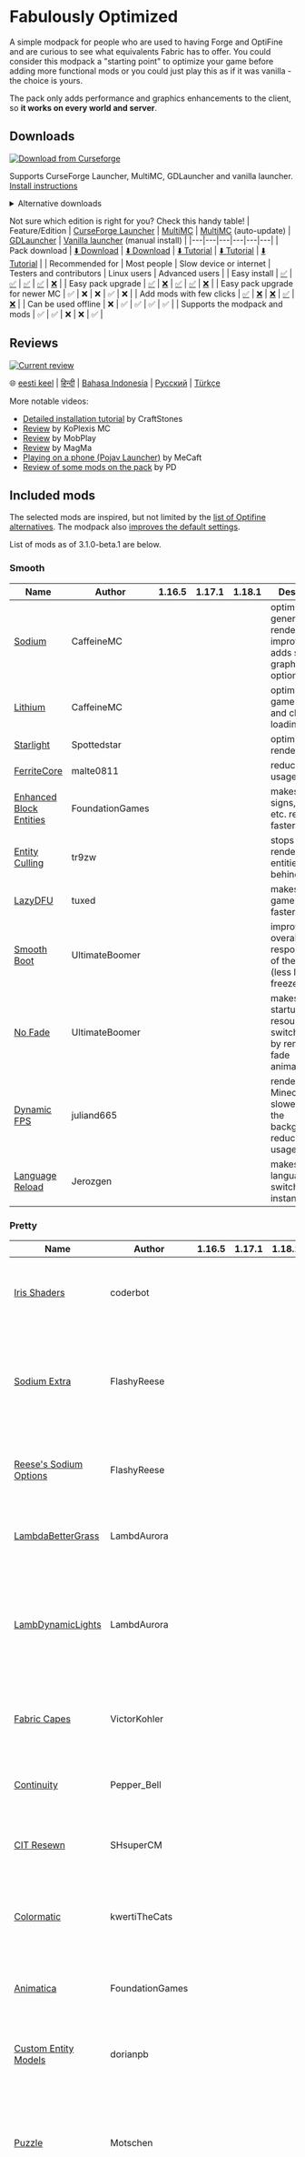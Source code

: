 # Fabulously Optimized

A simple modpack for people who are used to having Forge and OptiFine and are curious to see what equivalents Fabric has to offer. You could consider this modpack a "starting point" to optimize your game before adding more functional mods or you could just play this as if it was vanilla - the choice is yours. 

The pack only adds performance and graphics enhancements to the client, so **it works on every world and server**.

## Downloads

[![Download from Curseforge](https://cf.way2muchnoise.eu/full_fabulously-optimized_downloads%20on%20Curseforge.svg?badge_style=for_the_badge)](https://www.curseforge.com/minecraft/modpacks/fabulously-optimized/files) 

Supports CurseForge Launcher, MultiMC, GDLauncher and vanilla launcher. [Install instructions](https://github.com/Madis0/fabulously-optimized/wiki/Install-instructions)

<details>
  <summary>Alternative downloads</summary>

_These downloads do not yet support the modpack or the mods :(_

* [Auto-updating](https://github.com/Madis0/fabulously-optimized/wiki/Auto-updating-MultiMC-pack) MultiMC pack: [1.16.5](https://github.com/Fabulously-Optimized/fabulously-optimized/releases/download/v1.11.1/Fabulously.Optimized.MC.1.16.5.auto-update.zip) | [1.17.1](https://github.com/Fabulously-Optimized/fabulously-optimized/releases/download/v2.6.1/Fabulously.Optimized.MC.1.17.1.auto-update.zip) | _[1.18](https://github.com/Fabulously-Optimized/fabulously-optimized/releases/download/v3.0.0-alpha.4/Fabulously.Optimized.MC.1.18.auto-update.zip)_ (EOL) | [1.18.1](https://github.com/Fabulously-Optimized/fabulously-optimized/releases/download/v3.1.0-alpha.5/Fabulously.Optimized.MC.1.18.1.auto-update.zip)
* ~~Vanilla installer~~ [(planned)](https://github.com/Madis0/fabulously-optimized/issues/110)
* ~~Modrinth~~ [(planned)](https://github.com/Madis0/fabulously-optimized/issues/63)
* [GitHub releases](https://github.com/Fabulously-Optimized/fabulously-optimized/releases)

</details>
  


Not sure which edition is right for you? Check this handy table!
| Feature/Edition | [CurseForge Launcher](https://download.curseforge.com) | [MultiMC](https://multimc.org) | [MultiMC](https://multimc.org) (auto-update) | [GDLauncher](https://gdevs.io) | [Vanilla launcher](https://www.minecraft.net/en-us/download) (manual install) |
|---|---|---|---|---|---|
| Pack download | [⬇️ Download](https://www.curseforge.com/minecraft/modpacks/fabulously-optimized/files) | [⬇️ Download](https://www.curseforge.com/minecraft/modpacks/fabulously-optimized/files) | [⬇️ Tutorial](https://github.com/Fabulously-Optimized/fabulously-optimized/wiki/Install-instructions#multimc-auto-update) | [⬇️ Tutorial](https://github.com/Fabulously-Optimized/fabulously-optimized/wiki/Install-instructions#gdlauncher) | [⬇️ Tutorial](https://github.com/Fabulously-Optimized/fabulously-optimized/wiki/Install-instructions#minecraft-launcher-the-vanilla) |
| Recommended for | Most people | Slow device or internet | Testers and contributors | Linux users | Advanced users |
| Easy install | [✅](https://github.com/Madis0/fabulously-optimized/wiki/Install-instructions#curseforge-launcher) | [✅](https://github.com/Madis0/fabulously-optimized/wiki/Install-instructions#multimc) | [✅](https://github.com/Madis0/fabulously-optimized/wiki/Install-instructions#multimc-auto-update) | [✅](https://github.com/Madis0/fabulously-optimized/wiki/Install-instructions#gdlauncher) | [❌](https://github.com/Fabulously-Optimized/fabulously-optimized/wiki/Install-instructions#minecraft-launcher-the-vanilla) |
| Easy pack upgrade | [✅](https://github.com/Fabulously-Optimized/fabulously-optimized/wiki/Update-instructions#curseforge-launcher) | [❌](https://github.com/Fabulously-Optimized/fabulously-optimized/wiki/Update-instructions#multimc) | [✅](https://github.com/Fabulously-Optimized/fabulously-optimized/wiki/Update-instructions#multimc-auto-update) | [✅](https://github.com/Fabulously-Optimized/fabulously-optimized/wiki/Update-instructions#gdlauncher) | [❌](https://github.com/Fabulously-Optimized/fabulously-optimized/wiki/Update-instructions#minecraft-launcher-the-vanilla) |
| Easy pack upgrade for newer MC | ✅ | ❌ | ❌ | ✅ | ❌ |
| Add mods with few clicks | [✅](https://github.com/Madis0/fabulously-optimized/wiki/Adding-more-mods#curseforge-launcher-minecraft-117xfo-2xx) | [❌](https://github.com/Madis0/fabulously-optimized/wiki/Adding-more-mods#multimc) | [❌](https://github.com/Madis0/fabulously-optimized/wiki/Adding-more-mods#multimc) | [✅](https://github.com/Madis0/fabulously-optimized/wiki/Adding-more-mods#gdlauncher) | [❌](https://github.com/Madis0/fabulously-optimized/wiki/Adding-more-mods#minecraft-launcher-vanilla) |
| Can be used offline | ❌ | ✅ | ✅ | ✅ | ✅ |
| Supports the modpack and mods | ✅ | ✅ | ❌ | ❌ | ✅ |

## Reviews

[![Current review](https://img.youtube.com/vi/bb8G9X5Q_4I/maxresdefault.jpg)](https://www.youtube.com/watch?v=bb8G9X5Q_4I)

🌐 [eesti keel](https://www.youtube.com/watch?v=z0jKe8XgdP0) | [हिन्दी](https://www.youtube.com/watch?v=K90gsbmhf3w) | [Bahasa Indonesia](https://www.youtube.com/watch?v=47s_sEqNikc) | [Русский](https://www.youtube.com/watch?v=3Oylcgt1nyw) | [Türkçe](https://www.youtube.com/watch?v=Vj7S5_4Rkfg)

More notable videos:
* [Detailed installation tutorial](https://www.youtube.com/watch?v=9HXXyfzUy6Q) by CraftStones
* [Review](https://www.youtube.com/watch?v=crtB5DnZ3a8) by KoPlexis MC
* [Review](https://www.youtube.com/watch?v=XR0zJL9blpE) by MobPlay
* [Review](https://www.youtube.com/watch?v=990XcePXGh0) by MagMa
* [Playing on a phone (Pojav Launcher)](https://www.youtube.com/watch?v=mP5AoxqCKos) by MeCaft
* [Review of some mods on the pack](https://www.youtube.com/watch?v=8OBkqn4Z4ek) by PD

## Included mods

The selected mods are inspired, but not limited by the [list of Optifine alternatives](https://lambdaurora.dev/optifine_alternatives). The modpack also [improves the default settings](https://github.com/Madis0/fabulously-optimized/wiki/Changed-options).

List of mods as of 3.1.0-beta.1 are below.

### Smooth
| Name | Author | 1.16.5 | 1.17.1 | 1.18.1 | Description |
|---|---|---|---|---|---|
| [Sodium](https://www.curseforge.com/minecraft/mc-mods/sodium) | CaffeineMC |  |  |  | optimizes general rendering to improve FPS, adds some graphics options |
| [Lithium](https://www.curseforge.com/minecraft/mc-mods/lithium) | CaffeineMC |  |  |  | optimizes game physics and chunk loading |
| [Starlight](https://www.curseforge.com/minecraft/mc-mods/starlight) | Spottedstar |  |  |  | optimizes light rendering |
| [FerriteCore](https://www.curseforge.com/minecraft/mc-mods/ferritecore-fabric) | malte0811 |  |  |  | reduces RAM usage |
| [Enhanced Block Entities](https://www.curseforge.com/minecraft/mc-mods/enhanced-block-entities) | FoundationGames |  |  |  | makes chests, signs, beds, etc. render faster |
| [Entity Culling](https://www.curseforge.com/minecraft/mc-mods/entityculling) | tr9zw |  |  |  | stops rendering entities that are behind a wall |
| [LazyDFU](https://www.curseforge.com/minecraft/mc-mods/lazydfu) | tuxed |  |  |  | makes the game startup faster |
| [Smooth Boot](https://www.curseforge.com/minecraft/mc-mods/smooth-boot) | UltimateBoomer |  |  |  | improves the overall responsiveness of the game (less likely to freeze) |
| [No Fade](https://www.curseforge.com/minecraft/mc-mods/no-fade) | UltimateBoomer |  |  |  | makes game startup and resourcepack switch faster by removing fade animations |
| [Dynamic FPS](https://www.curseforge.com/minecraft/mc-mods/dynamic-fps) | juliand665 |  |  |  | renders Minecraft slower if it is in the background to reduce CPU usage |
| [Language Reload](https://www.curseforge.com/minecraft/mc-mods/language-reload) | Jerozgen |  |  |  | makes language switching instant |

### Pretty
| Name | Author | 1.16.5 | 1.17.1 | 1.18.1 | Description |
|---|---|---|---|---|---|
| [Iris Shaders](https://www.curseforge.com/minecraft/mc-mods/irisshaders) | coderbot |  |  |  | adds Optifine's shaders support, [recommended ones are here](https://github.com/IrisShaders/Iris#what-shader-packs-can-i-use-right-now) |
| [Sodium Extra](https://www.curseforge.com/minecraft/mc-mods/sodium-extra) | FlashyReese |  |  |  | adds many Optifine-like graphics toggles: animations, particles, weather, FPS indicator and more |
| [Reese's Sodium Options](https://www.curseforge.com/minecraft/mc-mods/reeses-sodium-options) | FlashyReese |  |  |  | makes Sodium's settings vertical, centered and scrollable |
| [LambdaBetterGrass](https://www.curseforge.com/minecraft/mc-mods/lambdabettergrass) | LambdAurora |  |  |  | adds Optifine's "better grass" and "better snow" |
| [LambDynamicLights](https://www.curseforge.com/minecraft/mc-mods/lambdynamiclights) | LambdAurora |  |  |  | adds Optifine's "dynamic lights" - light up the area by holding a light source, activating TNT or creeper |
| [Fabric Capes](https://www.curseforge.com/minecraft/mc-mods/capes) | VictorKohler |  |  |  | adds Optifine's and other mods' capes, [instructions are here](https://github.com/Madis0/fabulously-optimized/wiki/Free-cape) |
| [Continuity](https://www.curseforge.com/minecraft/mc-mods/continuity) | Pepper_Bell |  |  |  | adds Optifine's connected textures support |
| [CIT Resewn](https://www.curseforge.com/minecraft/mc-mods/cit-resewn) | SHsuperCM |  |  |  | adds Optifine's custom item textures support |
| [Colormatic](https://www.curseforge.com/minecraft/mc-mods/colormatic) | kwertiTheCats |  |  |  | adds Optifine's custom colors support, clear skies and clear void options |
| [Animatica](https://www.curseforge.com/minecraft/mc-mods/animatica) | FoundationGames |  |  |  | adds Optifine's animated textures support |
| [Custom Entity Models](https://www.curseforge.com/minecraft/mc-mods/custom-entity-models-cem) | dorianpb |  |  |  | adds Optifine's custom entity models - [partial support](https://www.curseforge.com/minecraft/mc-mods/custom-entity-models-cem) |
| [Puzzle](https://www.curseforge.com/minecraft/mc-mods/puzzle) | Motschen |  |  |  | adds some Optifine features like emissive mobs and resource pack-provided splash screen |
| [Cull Leaves](https://www.curseforge.com/minecraft/mc-mods/cull-leaves) | Motschen |  |  |  | adds Optifine's "better trees" - fancy leaves are more see-through for better FPS |
| [AdvancementInfo](https://www.curseforge.com/minecraft/mc-mods/advancementinfo) | Giserbaer |  |  |  | makes the advancement screen bigger, adds a requirement list and search bar |
| [Better Mount Hud](https://www.curseforge.com/minecraft/mc-mods/better-mount-hud) | Lortseam_ |  |  |  | horse health and your food are displayed at the same time, jump bar appears when jumping |
| ['Slight' Gui Modifications](https://www.curseforge.com/minecraft/mc-mods/slight-gui-modifications) | shedaniel |  |  |  | adds toast animations and FO text in main menu, plus several opt-in features |
| [Item Model Fix](https://www.curseforge.com/minecraft/mc-mods/item-model-fix) | Pepper_Bell |  |  |  | fixes transparent gaps in held items |
| [ToolTipFix](https://www.curseforge.com/minecraft/mc-mods/tooltipfix) | Kyrptonaught |  |  |  | makes sure all tooltips fit to screen |
| [Fabrishot](https://www.curseforge.com/minecraft/mc-mods/fabrishot) | ramidzkh |  |  |  | lets you take a high-res screenshot with F9 |

### Functional
| Name | Author | 1.16.5 | 1.17.1 | 1.18.1 | Description |
|---|---|---|---|---|---|
| [WI Zoom](https://www.curseforge.com/minecraft/mc-mods/wi-zoom) | alexander9892 |  |  |  | adds a scrollable zoom feature |
| [Borderless Mining](https://www.curseforge.com/minecraft/mc-mods/borderless-mining) | comp500 |  |  |  | allows you to have Minecraft in full screen and interact with a different window (disabled by default) |
| [TieFix](https://www.curseforge.com/minecraft/mc-mods/tiefix) | j_t_a_i |  |  |  | disables telemetry and fixes some bugs |
| [FastOpenLinksAndFolders](https://www.curseforge.com/minecraft/mc-mods/fastopenlinksandfolders) | altrisi |  |  |  | fixes the game freezing when you open resource pack folders, a screenshot etc. |
| [More Chat History](https://www.curseforge.com/minecraft/mc-mods/more-chat-history) | JackFred2 |  |  |  | increases chat history limit |
| [Don't Clear Chat History](https://www.curseforge.com/minecraft/mc-mods/dont-clear-chat-history) | anar4732 |  |  |  | keeps typed message history across worlds |
| [AntiGhost](https://www.curseforge.com/minecraft/mc-mods/antighost) | Giselbaer |  |  |  | fixes glitching blocks by typing /ghost (please use it rarely) |
| [Your Options Shall Be Respected](https://www.curseforge.com/minecraft/mc-mods/yosbr) | shedaniel |  |  |  | keeps your settings when updating the modpack |
| [Mod Menu](https://www.curseforge.com/minecraft/mc-mods/modmenu) | TerraformersMC |  |  |  | adds a mod list with descriptions (enable FO's bundled resource pack for better experience!) |
| [Not Enough Crashes](https://www.curseforge.com/minecraft/mc-mods/not-enough-crashes) | NatanFudge |  |  |  | allows playing after a crash and getting the crash report as a link |

### Libraries

Basically mods that make other mods work. Hidden from in-game mod menu, but should not be removed unless you're certain they are unused.

| Name | Author | 1.16.5 | 1.17.1 | 1.18.1 | Description |
|---|---|---|---|---|---|
| [Fabric API](https://www.curseforge.com/minecraft/mc-mods/fabric-api) | modmuss50 |  |  |  | makes most mods work |
| [Indium](https://www.curseforge.com/minecraft/mc-mods/indium) | comp500 |  |  |  | adds support for the Rendering API (more parity mods) |
| [CompleteConfig](https://www.curseforge.com/minecraft/mc-mods/completeconfig) | lortseam_ |  |  |  | makes some mods' config work |
| [Cloth Config API](https://www.curseforge.com/minecraft/mc-mods/cloth-config) | shedaniel |  |  |  | makes many mods' config work |
| [Cloth API (Fabric)](https://www.curseforge.com/minecraft/mc-mods/cloth-api) | shedaniel |  |  |  | makes some mods work |
| [MidnightLib](https://www.curseforge.com/minecraft/mc-mods/midnightlib) | TeamMidnightDust |  |  |  | makes some mods work |
| [Architectury](https://www.curseforge.com/minecraft/mc-mods/architectury-fabric) | shedaniel |  |  |  | makes some mods work |
| [Fabric Language Kotlin](https://www.curseforge.com/minecraft/mc-mods/fabric-language-kotlin) | modmuss50 |  |  |  | makes some mods work |

## Help

Help is provided by:

* [Wiki](https://github.com/Madis0/fabulously-optimized/wiki)
* [Discord](https://discord.gg/yxaXtaQqdB)
* [Issues](https://github.com/Madis0/fabulously-optimized/issues) (mod suggestions, bug reports)
* [Curseforge listing](https://www.curseforge.com/minecraft/modpacks/fabulously-optimized) comments

Want to help translate the modpack to your language? [See this tutorial](https://github.com/Madis0/fabulously-optimized/wiki/Language-support)

## Disclaimer

The modpack has been set up to be compatible with the rules of most public third-party servers, but it is your responsibility to verify whether you are allowed to use it or not. By installing this modpack you agree that the the modpack author, the mod developers and Mojang provide no warranties for using this modpack, every action you do with it is your own. 

The command /ghost (provided by [AntiGhost](https://www.curseforge.com/minecraft/mc-mods/antighost)) may be disabled or disallowed on some servers [as it sends a slight amount of packets](https://www.curseforge.com/minecraft/mc-mods/antighost?comment=103), but it is overall safe if you use it rarely, only when needed.
This modpack disables the in-game third-party server disclaimer, so if you are using the multiplayer function, you also agree to the following: "Caution: Online play is offered by third-party servers that are not owned, operated, or supervised by Mojang Studios or Microsoft. During online play, you may be exposed to unmoderated chat messages or other types of user-generated content that may not be suitable for everyone.". You must also be aware that you can use the "social interactions" screen by pressing the key P in-game.
This modpack is using Starlight for chunk optimization and due to the way it works, disabling (or replacing) the mod will make your existing worlds initially load a bit slower.
This is harmless, it simply means the game is calculating the lit up areas again with a different algorithm.
